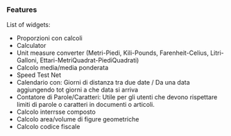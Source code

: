 ### Features

List of widgets:

- Proporzioni con calcoli
- Calculator
- Unit measure converter (Metri-Piedi, Kili-Pounds, Farenheit-Celius, Litri-Galloni, Ettari-MetriQuadrat-PiediQuadrati)
- Calcolo media/media ponderata
- Speed Test Net
- Calendario con: Giorni di distanza tra due date / Da una data aggiungendo tot giorni a che data si arriva
- Contatore di Parole/Caratteri: Utile per gli utenti che devono rispettare limiti di parole o caratteri in documenti o articoli.
- Calcolo interrsse composto
- Calcolo area/volume di figure geometriche
- Calcolo codice fiscale